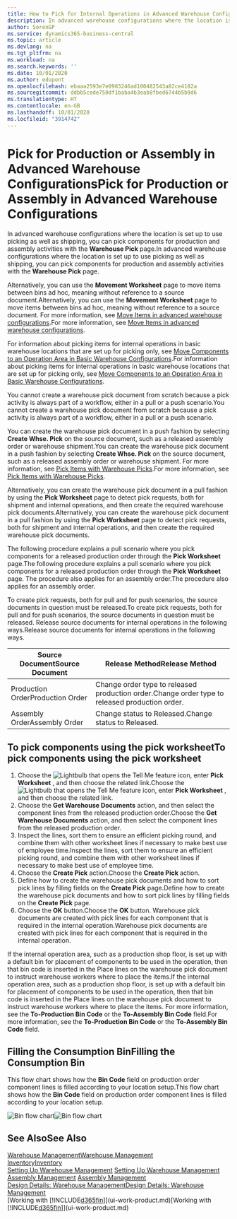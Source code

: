 ```yaml
---
title: How to Pick for Internal Operations in Advanced Warehouse Configurations | Microsoft Docs
description: In advanced warehouse configurations where the location is set up to use picking as well as shipping, you can pick components for production and assembly activities with the **Warehouse Pick** page.
author: SorenGP
ms.service: dynamics365-business-central
ms.topic: article
ms.devlang: na
ms.tgt_pltfrm: na
ms.workload: na
ms.search.keywords: ''
ms.date: 10/01/2020
ms.author: edupont
ms.openlocfilehash: ebaaa2593e7e0983246ad100482543a82ce4182a
ms.sourcegitcommit: ddbb5cede750df1baba4b3eab8fbed6744b5b9d6
ms.translationtype: HT
ms.contentlocale: en-GB
ms.lasthandoff: 10/01/2020
ms.locfileid: "3914742"
---
```

# <a name="pick-for-production-or-assembly-in-advanced-warehouse-configurations"></a><span data-ttu-id="dd4ef-103">Pick for Production or Assembly in Advanced Warehouse Configurations</span><span class="sxs-lookup"><span data-stu-id="dd4ef-103">Pick for Production or Assembly in Advanced Warehouse Configurations</span></span>
<span data-ttu-id="dd4ef-104">In advanced warehouse configurations where the location is set up to use picking as well as shipping, you can pick components for production and assembly activities with the **Warehouse Pick** page.</span><span class="sxs-lookup"><span data-stu-id="dd4ef-104">In advanced warehouse configurations where the location is set up to use picking as well as shipping, you can pick components for production and assembly activities with the **Warehouse Pick** page.</span></span>  

<span data-ttu-id="dd4ef-105">Alternatively, you can use the **Movement Worksheet** page to move items between bins ad hoc, meaning without reference to a source document.</span><span class="sxs-lookup"><span data-stu-id="dd4ef-105">Alternatively, you can use the **Movement Worksheet** page to move items between bins ad hoc, meaning without reference to a source document.</span></span> <span data-ttu-id="dd4ef-106">For more information, see [Move Items in advanced warehouse configurations](warehouse-how-to-move-items-in-advanced-warehousing.md).</span><span class="sxs-lookup"><span data-stu-id="dd4ef-106">For more information, see [Move Items in advanced warehouse configurations](warehouse-how-to-move-items-in-advanced-warehousing.md).</span></span>  

<span data-ttu-id="dd4ef-107">For information about picking items for internal operations in basic warehouse locations that are set up for picking only, see [Move Components to an Operation Area in Basic Warehouse Configurations](warehouse-how-to-move-components-to-an-operation-area-in-basic-warehousing.md).</span><span class="sxs-lookup"><span data-stu-id="dd4ef-107">For information about picking items for internal operations in basic warehouse locations that are set up for picking only, see [Move Components to an Operation Area in Basic Warehouse Configurations](warehouse-how-to-move-components-to-an-operation-area-in-basic-warehousing.md).</span></span>  

<span data-ttu-id="dd4ef-108">You cannot create a warehouse pick document from scratch because a pick activity is always part of a workflow, either in a pull or a push scenario.</span><span class="sxs-lookup"><span data-stu-id="dd4ef-108">You cannot create a warehouse pick document from scratch because a pick activity is always part of a workflow, either in a pull or a push scenario.</span></span>  

<span data-ttu-id="dd4ef-109">You can create the warehouse pick document in a push fashion by selecting **Create Whse. Pick** on the source document, such as a released assembly order or warehouse shipment.</span><span class="sxs-lookup"><span data-stu-id="dd4ef-109">You can create the warehouse pick document in a push fashion by selecting **Create Whse. Pick** on the source document, such as a released assembly order or warehouse shipment.</span></span> <span data-ttu-id="dd4ef-110">For more information, see [Pick Items with Warehouse Picks](warehouse-how-to-pick-items-for-warehouse-shipment.md).</span><span class="sxs-lookup"><span data-stu-id="dd4ef-110">For more information, see [Pick Items with Warehouse Picks](warehouse-how-to-pick-items-for-warehouse-shipment.md).</span></span>  

<span data-ttu-id="dd4ef-111">Alternatively, you can create the warehouse pick document in a pull fashion by using the **Pick Worksheet** page to detect pick requests, both for shipment and internal operations, and then create the required warehouse pick documents.</span><span class="sxs-lookup"><span data-stu-id="dd4ef-111">Alternatively, you can create the warehouse pick document in a pull fashion by using the **Pick Worksheet** page to detect pick requests, both for shipment and internal operations, and then create the required warehouse pick documents.</span></span>  

<span data-ttu-id="dd4ef-112">The following procedure explains a pull scenario where you pick components for a released production order through the **Pick Worksheet** page.</span><span class="sxs-lookup"><span data-stu-id="dd4ef-112">The following procedure explains a pull scenario where you pick components for a released production order through the **Pick Worksheet** page.</span></span> <span data-ttu-id="dd4ef-113">The procedure also applies for an assembly order.</span><span class="sxs-lookup"><span data-stu-id="dd4ef-113">The procedure also applies for an assembly order.</span></span>  

<span data-ttu-id="dd4ef-114">To create pick requests, both for pull and for push scenarios, the source documents in question must be released.</span><span class="sxs-lookup"><span data-stu-id="dd4ef-114">To create pick requests, both for pull and for push scenarios, the source documents in question must be released.</span></span> <span data-ttu-id="dd4ef-115">Release source documents for internal operations in the following ways.</span><span class="sxs-lookup"><span data-stu-id="dd4ef-115">Release source documents for internal operations in the following ways.</span></span>  

|<span data-ttu-id="dd4ef-116">Source Document</span><span class="sxs-lookup"><span data-stu-id="dd4ef-116">Source Document</span></span>|<span data-ttu-id="dd4ef-117">Release Method</span><span class="sxs-lookup"><span data-stu-id="dd4ef-117">Release Method</span></span>|  
|---------------------|--------------------|  
|<span data-ttu-id="dd4ef-118">Production Order</span><span class="sxs-lookup"><span data-stu-id="dd4ef-118">Production Order</span></span>|<span data-ttu-id="dd4ef-119">Change order type to released production order.</span><span class="sxs-lookup"><span data-stu-id="dd4ef-119">Change order type to released production order.</span></span>|  
|<span data-ttu-id="dd4ef-120">Assembly Order</span><span class="sxs-lookup"><span data-stu-id="dd4ef-120">Assembly Order</span></span>|<span data-ttu-id="dd4ef-121">Change status to Released.</span><span class="sxs-lookup"><span data-stu-id="dd4ef-121">Change status to Released.</span></span>|  

## <a name="to-pick-components-using-the-pick-worksheet"></a><span data-ttu-id="dd4ef-122">To pick components using the pick worksheet</span><span class="sxs-lookup"><span data-stu-id="dd4ef-122">To pick components using the pick worksheet</span></span>  
1.  <span data-ttu-id="dd4ef-123">Choose the ![Lightbulb that opens the Tell Me feature](media/ui-search/search_small.png "Tell me what you want to do") icon, enter **Pick Worksheet** , and then choose the related link.</span><span class="sxs-lookup"><span data-stu-id="dd4ef-123">Choose the ![Lightbulb that opens the Tell Me feature](media/ui-search/search_small.png "Tell me what you want to do") icon, enter **Pick Worksheet** , and then choose the related link.</span></span>  
2.  <span data-ttu-id="dd4ef-124">Choose the **Get Warehouse Documents** action, and then select the component lines from the released production order.</span><span class="sxs-lookup"><span data-stu-id="dd4ef-124">Choose the **Get Warehouse Documents** action, and then select the component lines from the released production order.</span></span>  
3.  <span data-ttu-id="dd4ef-125">Inspect the lines, sort them to ensure an efficient picking round, and combine them with other worksheet lines if necessary to make best use of employee time.</span><span class="sxs-lookup"><span data-stu-id="dd4ef-125">Inspect the lines, sort them to ensure an efficient picking round, and combine them with other worksheet lines if necessary to make best use of employee time.</span></span>  
4.  <span data-ttu-id="dd4ef-126">Choose the **Create Pick** action.</span><span class="sxs-lookup"><span data-stu-id="dd4ef-126">Choose the **Create Pick** action.</span></span>  
5.  <span data-ttu-id="dd4ef-127">Define how to create the warehouse pick documents and how to sort pick lines by filling fields on the **Create Pick** page.</span><span class="sxs-lookup"><span data-stu-id="dd4ef-127">Define how to create the warehouse pick documents and how to sort pick lines by filling fields on the **Create Pick** page.</span></span>  
6.  <span data-ttu-id="dd4ef-128">Choose the **OK** button.</span><span class="sxs-lookup"><span data-stu-id="dd4ef-128">Choose the **OK** button.</span></span> <span data-ttu-id="dd4ef-129">Warehouse pick documents are created with pick lines for each component that is required in the internal operation.</span><span class="sxs-lookup"><span data-stu-id="dd4ef-129">Warehouse pick documents are created with pick lines for each component that is required in the internal operation.</span></span>  

<span data-ttu-id="dd4ef-130">If the internal operation area, such as a production shop floor, is set up with a default bin for placement of components to be used in the operation, then that bin code is inserted in the Place lines on the warehouse pick document to instruct warehouse workers where to place the items.</span><span class="sxs-lookup"><span data-stu-id="dd4ef-130">If the internal operation area, such as a production shop floor, is set up with a default bin for placement of components to be used in the operation, then that bin code is inserted in the Place lines on the warehouse pick document to instruct warehouse workers where to place the items.</span></span> <span data-ttu-id="dd4ef-131">For more information, see the **To-Production Bin Code** or the **To-Assembly Bin Code** field.</span><span class="sxs-lookup"><span data-stu-id="dd4ef-131">For more information, see the **To-Production Bin Code** or the **To-Assembly Bin Code** field.</span></span>

## <a name="filling-the-consumption-bin"></a><span data-ttu-id="dd4ef-132">Filling the Consumption Bin</span><span class="sxs-lookup"><span data-stu-id="dd4ef-132">Filling the Consumption Bin</span></span>
<span data-ttu-id="dd4ef-133">This flow chart shows how the **Bin Code** field on production order component lines is filled according to your location setup.</span><span class="sxs-lookup"><span data-stu-id="dd4ef-133">This flow chart shows how the **Bin Code** field on production order component lines is filled according to your location setup.</span></span>

<span data-ttu-id="dd4ef-134">![Bin flow chart](media/binflow.png "BinFlow")</span><span class="sxs-lookup"><span data-stu-id="dd4ef-134">![Bin flow chart](media/binflow.png "BinFlow")</span></span>  

## <a name="see-also"></a><span data-ttu-id="dd4ef-135">See Also</span><span class="sxs-lookup"><span data-stu-id="dd4ef-135">See Also</span></span>
[<span data-ttu-id="dd4ef-136">Warehouse Management</span><span class="sxs-lookup"><span data-stu-id="dd4ef-136">Warehouse Management</span></span>](warehouse-manage-warehouse.md)  
[<span data-ttu-id="dd4ef-137">Inventory</span><span class="sxs-lookup"><span data-stu-id="dd4ef-137">Inventory</span></span>](inventory-manage-inventory.md)  
<span data-ttu-id="dd4ef-138">[Setting Up Warehouse Management](warehouse-setup-warehouse.md)   </span><span class="sxs-lookup"><span data-stu-id="dd4ef-138">[Setting Up Warehouse Management](warehouse-setup-warehouse.md)   </span></span>  
<span data-ttu-id="dd4ef-139">[Assembly Management](assembly-assemble-items.md)  </span><span class="sxs-lookup"><span data-stu-id="dd4ef-139">[Assembly Management](assembly-assemble-items.md)  </span></span>  
[<span data-ttu-id="dd4ef-140">Design Details: Warehouse Management</span><span class="sxs-lookup"><span data-stu-id="dd4ef-140">Design Details: Warehouse Management</span></span>](design-details-warehouse-management.md)  
<span data-ttu-id="dd4ef-141">[Working with [!INCLUDE[d365fin](includes/d365fin_md.md)]](ui-work-product.md)</span><span class="sxs-lookup"><span data-stu-id="dd4ef-141">[Working with [!INCLUDE[d365fin](includes/d365fin_md.md)]](ui-work-product.md)</span></span>
